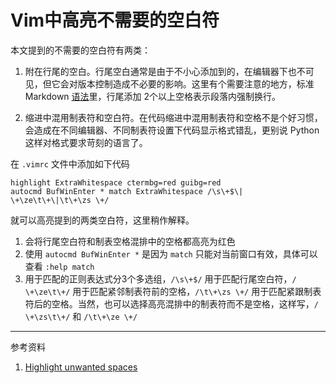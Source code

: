Vim中高亮不需要的空白符
====================

本文提到的不需要的空白符有两类：

1. 附在行尾的空白。行尾空白通常是由于不小心添加到的，在编辑器下也不可见，但它会对版本控制造成不必要的影响。这里有个需要注意的地方，标准 Markdown [语法][1]里，行尾添加
2个以上空格表示段落内强制换行。

2. 缩进中混用制表符和空白符。在代码缩进中混用制表符和空格不是个好习惯，会造成在不同编辑器、不同制表符设置下代码显示格式错乱，更别说 Python 这样对格式要求苛刻的语言了。

在 `.vimrc` 文件中添加如下代码

    highlight ExtraWhitespace ctermbg=red guibg=red
    autocmd BufWinEnter * match ExtraWhitespace /\s\+$\| \+\ze\t\+\|\t\+\zs \+/

就可以高亮提到的两类空白符，这里稍作解释。

1. 会将行尾空白符和制表空格混排中的空格都高亮为红色
2. 使用 `autocmd BufWinEnter *` 是因为 `match` 只能对当前窗口有效，具体可以查看 `:help match`
3. 用于匹配的正则表达式分3个多选组，`/\s\+$/` 用于匹配行尾空白符，`/ \+\ze\t\+/` 用于匹配紧邻制表符前的空格，`/\t\+\zs \+/` 用于匹配紧跟制表符后的空格。当然，也可以选择高亮混排中的制表符而不是空格，这样写，`/ \+\zs\t\+/` 和 `/\t\+\ze \+/`

- - - 
参考资料

1. [Highlight unwanted spaces][2]


[1]: http://daringfireball.net/projects/markdown/syntax#block "Markdown: Syntax"
[2]: http://vim.wikia.com/wiki/Highlight_unwanted_spaces "Highlight unwanted spaces - Vim Wiki"
